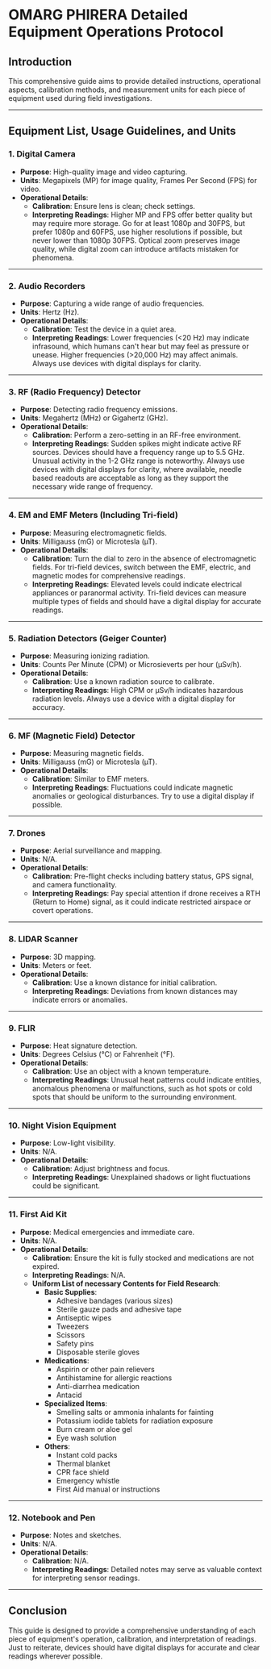 # OMARG PHIRERA Detailed Equipment Operations Protocol

## Introduction
This comprehensive guide aims to provide detailed instructions, operational aspects, calibration methods, and measurement units for each piece of equipment used during field investigations.

---

## Equipment List, Usage Guidelines, and Units

### 1. Digital Camera

- **Purpose**: High-quality image and video capturing.
- **Units**: Megapixels (MP) for image quality, Frames Per Second (FPS) for video.
- **Operational Details**: 
  - **Calibration**: Ensure lens is clean; check settings.
  - **Interpreting Readings**: Higher MP and FPS offer better quality but may require more storage. Go for at least 1080p and 30FPS, but prefer 1080p and 60FPS, use higher resolutions if possible, but never lower than 1080p 30FPS. Optical zoom preserves image quality, while digital zoom can introduce artifacts mistaken for phenomena.
  
---

### 2. Audio Recorders

- **Purpose**: Capturing a wide range of audio frequencies.
- **Units**: Hertz (Hz).
- **Operational Details**: 
  - **Calibration**: Test the device in a quiet area.
  - **Interpreting Readings**: Lower frequencies (<20 Hz) may indicate infrasound, which humans can't hear but may feel as pressure or unease. Higher frequencies (>20,000 Hz) may affect animals. Always use devices with digital displays for clarity.

---

### 3. RF (Radio Frequency) Detector

- **Purpose**: Detecting radio frequency emissions.
- **Units**: Megahertz (MHz) or Gigahertz (GHz).
- **Operational Details**: 
  - **Calibration**: Perform a zero-setting in an RF-free environment.
  - **Interpreting Readings**: Sudden spikes might indicate active RF sources. Devices should have a frequency range up to 5.5 GHz. Unusual activity in the 1-2 GHz range is noteworthy. Always use devices with digital displays for clarity, where available, needle based readouts are acceptable as long as they support the necessary wide range of frequency.

---

### 4. EM and EMF Meters (Including Tri-field)

- **Purpose**: Measuring electromagnetic fields.
- **Units**: Milligauss (mG) or Microtesla (µT).
- **Operational Details**: 
  - **Calibration**: Turn the dial to zero in the absence of electromagnetic fields. For tri-field devices, switch between the EMF, electric, and magnetic modes for comprehensive readings.
  - **Interpreting Readings**: Elevated levels could indicate electrical appliances or paranormal activity. Tri-field devices can measure multiple types of fields and should have a digital display for accurate readings.

---

### 5. Radiation Detectors (Geiger Counter)

- **Purpose**: Measuring ionizing radiation.
- **Units**: Counts Per Minute (CPM) or Microsieverts per hour (µSv/h).
- **Operational Details**: 
  - **Calibration**: Use a known radiation source to calibrate.
  - **Interpreting Readings**: High CPM or µSv/h indicates hazardous radiation levels. Always use a device with a digital display for accuracy.

---

### 6. MF (Magnetic Field) Detector

- **Purpose**: Measuring magnetic fields.
- **Units**: Milligauss (mG) or Microtesla (µT).
- **Operational Details**: 
  - **Calibration**: Similar to EMF meters.
  - **Interpreting Readings**: Fluctuations could indicate magnetic anomalies or geological disturbances. Try to use a digital display if possible.

---

### 7. Drones

- **Purpose**: Aerial surveillance and mapping.
- **Units**: N/A.
- **Operational Details**: 
  - **Calibration**: Pre-flight checks including battery status, GPS signal, and camera functionality.
  - **Interpreting Readings**: Pay special attention if drone receives a RTH (Return to Home) signal, as it could indicate restricted airspace or covert operations.

---

### 8. LIDAR Scanner

- **Purpose**: 3D mapping.
- **Units**: Meters or feet.
- **Operational Details**: 
  - **Calibration**: Use a known distance for initial calibration.
  - **Interpreting Readings**: Deviations from known distances may indicate errors or anomalies.

---

### 9. FLIR

- **Purpose**: Heat signature detection.
- **Units**: Degrees Celsius (°C) or Fahrenheit (°F).
- **Operational Details**: 
  - **Calibration**: Use an object with a known temperature.
  - **Interpreting Readings**: Unusual heat patterns could indicate entities, anomalous phenomena or malfunctions, such as hot spots or cold spots that should be uniform to the surrounding environment.

---

### 10. Night Vision Equipment

- **Purpose**: Low-light visibility.
- **Units**: N/A.
- **Operational Details**: 
  - **Calibration**: Adjust brightness and focus.
  - **Interpreting Readings**: Unexplained shadows or light fluctuations could be significant.

---

### 11. First Aid Kit

- **Purpose**: Medical emergencies and immediate care.
- **Units**: N/A.
- **Operational Details**: 
  - **Calibration**: Ensure the kit is fully stocked and medications are not expired.
  - **Interpreting Readings**: N/A.
  - **Uniform List of necessary Contents for Field Research**:
    - **Basic Supplies**:
      - Adhesive bandages (various sizes)
      - Sterile gauze pads and adhesive tape
      - Antiseptic wipes
      - Tweezers
      - Scissors
      - Safety pins
      - Disposable sterile gloves
    - **Medications**:
      - Aspirin or other pain relievers
      - Antihistamine for allergic reactions
      - Anti-diarrhea medication
      - Antacid
    - **Specialized Items**:
      - Smelling salts or ammonia inhalants for fainting
      - Potassium iodide tablets for radiation exposure
      - Burn cream or aloe gel
      - Eye wash solution
    - **Others**:
      - Instant cold packs
      - Thermal blanket
      - CPR face shield
      - Emergency whistle
      - First Aid manual or instructions

---

### 12. Notebook and Pen

- **Purpose**: Notes and sketches.
- **Units**: N/A.
- **Operational Details**: 
  - **Calibration**: N/A.
  - **Interpreting Readings**: Detailed notes may serve as valuable context for interpreting sensor readings.

---

## Conclusion
This guide is designed to provide a comprehensive understanding of each piece of equipment's operation, calibration, and interpretation of readings. Just to reiterate, devices should have digital displays for accurate and clear readings wherever possible.

